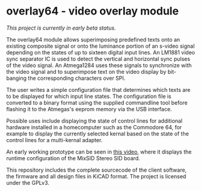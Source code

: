 # overlay64 - video overlay module

*This project is currently in early beta status.*

The overlay64 module allows superimposing predefined texts onto an
existing composite signal or onto the luminance portion of an s-video
signal depending on the states of up to sixteen digital input
lines. An LM1881 video sync separator IC is used to detect the
vertical and horizontal sync pulses of the video signal. An Atmega1284
uses these signals to synchronize with the video signal and to
superimpose text on the video display by bit-banging the corresponding
characters over SPI.

The user writes a simple configuration file that determines which
texts are to be displayed for which input line states. The
configuration file is converted to a binary format using the supplied
commandline tool before flashing it to the Atmegas's eeprom memory via
the USB interface.

Possible uses include displaying the state of control lines for
additional hardware installed in a homecomputer such as the Commodore
64, for example to display the currently selected kernal based on the
state of the control lines for a multi-kernal adapter.

An early working prototype can be seen in [this
video](https://www.youtube.com/watch?v=0exp2yM0WHM), where it displays
the runtime configuration of the MixSID Stereo SID board.

This repository includes the complete sourcecode of the client
software, the firmware and all design files in KiCAD format. The
project is licensed under the GPLv3.
